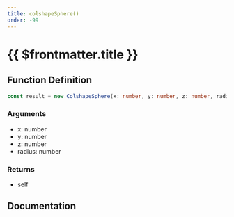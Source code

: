 ```yaml
---
title: colshapeSphere()
order: -99
---
```


# {{ $frontmatter.title }}

<!--@include: ./colshapeSphere_partial_header.md-->

## Function Definition

```ts
const result = new ColshapeSphere(x: number, y: number, z: number, radius: number);
```

### Arguments

* x: number
* y: number
* z: number
* radius: number

### Returns

* self

## Documentation

<!--@include: ./colshapeSphere_partial_footer.md-->
